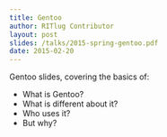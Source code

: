 ```yaml
---
title: Gentoo
author: RITlug Contributor
layout: post
slides: /talks/2015-spring-gentoo.pdf
date: 2015-02-20
---
```

Gentoo slides, covering the basics of:

* What is Gentoo?
* What is different about it?
* Who uses it?
* But why?
